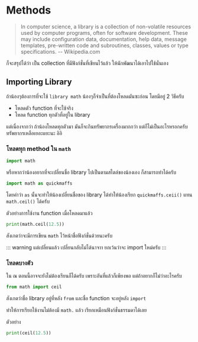# Methods
> In computer science, a library is a collection of non-volatile resources used by computer programs, often for software development. These may include configuration data, documentation, help data, message templates, pre-written code and subroutines, classes, values or type specifications. -- Wikipedia.com

ก็จะสรุปได้ว่า เป็น collection ที่มีฟังก์ชั่นที่เขียนไว้แล้ว ให้นักพัฒนาได้เอาไปใช้นั่นเอง

## Importing Library
ถ้าน้องๆต้องการที่จะใช้ `library math` น้องๆก็จำเป็นที่ต้องโหลดมันซะก่อน โดยมีอยู่ 2 วิธีครับ

- โหลดตัว function ที่จะใช้จริง
- โหลด function ทุกตัวที่อยู่ใน library

แต่เนื่องจากว่า ถ้าน้องโหลดทุกตัวมา มันก็จะกินทรัพยากรเครื่องมากกว่า แต่ก็ไม่เป็นอะไรหรอกครับ ทรัพยากรเหลือเยอะแยะนะ อิอิ

### โหลดทุก method ใน `math`
```python
import math
```

หรือหากว่าน้องอยากที่จะเปลี่ยนชื่อ library ไปเป็นตามสไตล์ของน้องเอง ก็สามารถทำได้ครับ

```python
import math as quickmaffs
```

โดยคำว่า `as` นั้นจะทำให้น้องเปลี่ยนชื่อของ library ได้ทำให้น้องเรียก `quickmaffs.ceii()` แทน `math.ceil()` ได้ครับ

ตัวอย่างการใช้งาน function เมื่อโหลดมาแล้ว

```python
print(math.ceil(12.5))
```

สังเกตว่าจะมีการเขียน `math` ไว้หน้าชื่อฟังก์ชั่นด้วยนะครับ

::: warning
แต่เปลี่ยนแล้ว เปลี่ยนกลับไม่ได้นาจาา ยกเว้นว่าจะ import ใหม่ครับ
:::

### โหลดบางตัว
ใน ณ​ ตอนนี้อาจจะยังไม่ต้องเรียนก็ได้ครับ เพราะอันที่แล้วก็เพียงพอ แต่ถ้าอยากก็ไม่ว่าอะไรครับ

```python
from math import ceil
```

สังเกตว่าชื่อ library อยู่ที่หลัง `from` และชื่อ function จะอยู่หลัง `import`

ทำให้การเรียกใช้งานไม่ต้องมี `math.` แล้ว เรียกเหมือนฟังก์ชั่นธรรมดาได้เลย

ตัวอย่าง
```python
print(ceil(12.5))
```